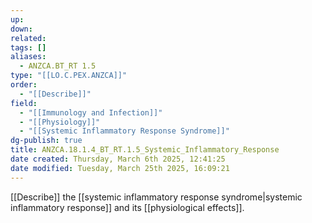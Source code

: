 ```yaml
---
up: 
down: 
related: 
tags: []
aliases:
  - ANZCA.BT_RT 1.5
type: "[[LO.C.PEX.ANZCA]]"
order:
  - "[[Describe]]"
field:
  - "[[Immunology and Infection]]"
  - "[[Physiology]]"
  - "[[Systemic Inflammatory Response Syndrome]]"
dg-publish: true
title: ANZCA.18.1.4_BT_RT.1.5_Systemic_Inflammatory_Response
date created: Thursday, March 6th 2025, 12:41:25
date modified: Tuesday, March 25th 2025, 16:09:21
---
```


[[Describe]] the [[systemic inflammatory response syndrome|systemic inflammatory response]] and its [[physiological effects]].
